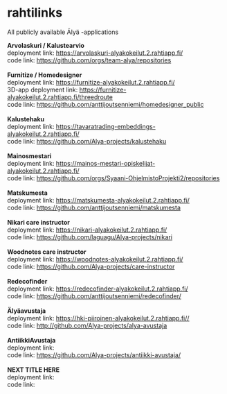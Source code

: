 # rahtilinks
All publicly available Älyä -applications

**Arvolaskuri / Kalustearvio**
<br>
deployment link: <a href="https://arvolaskuri-alyakokeilut.2.rahtiapp.fi/">https://arvolaskuri-alyakokeilut.2.rahtiapp.fi/<a>
<br>
code link: <a href="https://github.com/orgs/team-alya/repositories">https://github.com/orgs/team-alya/repositories<a>
<br><br>
**Furnitize / Homedesigner**
<br>
deployment link: <a href="https://furnitize-alyakokeilut.2.rahtiapp.fi/">https://furnitize-alyakokeilut.2.rahtiapp.fi/<a>
<br>
3D-app deployment link: <a href="https://furnitize-alyakokeilut.2.rahtiapp.fi/threedroute">https://furnitize-alyakokeilut.2.rahtiapp.fi/threedroute<a>
<br>
code link: <a href="https://github.com/anttijoutsenniemi/homedesigner_public">https://github.com/anttijoutsenniemi/homedesigner_public<a>
<br><br>
**Kalustehaku**
<br>
deployment link: <a href="https://tavaratrading-embeddings-alyakokeilut.2.rahtiapp.fi/">https://tavaratrading-embeddings-alyakokeilut.2.rahtiapp.fi/<a>
<br>
code link: <a href="https://github.com/Alya-projects/kalustehaku">https://github.com/Alya-projects/kalustehaku<a>
<br><br>
**Mainosmestari**
<br>
deployment link: <a href="https://mainos-mestari-opiskelijat-alyakokeilut.2.rahtiapp.fi/">https://mainos-mestari-opiskelijat-alyakokeilut.2.rahtiapp.fi/<a>
<br>
code link: <a href="https://github.com/orgs/Syaani-OhjelmistoProjekti2/repositories">https://github.com/orgs/Syaani-OhjelmistoProjekti2/repositories<a>
<br><br>
**Matskumesta**
<br>
deployment link: <a href="https://matskumesta-alyakokeilut.2.rahtiapp.fi/">https://matskumesta-alyakokeilut.2.rahtiapp.fi/<a>
<br>
code link: <a href="https://github.com/anttijoutsenniemi/matskumesta">https://github.com/anttijoutsenniemi/matskumesta<a>
<br><br>
**Nikari care instructor**
<br>
deployment link: <a href="https://nikari-alyakokeilut.2.rahtiapp.fi/">https://nikari-alyakokeilut.2.rahtiapp.fi/<a>
<br>
code link: <a href="https://github.com/Alya-projects/nikari">https://github.com/laguagu/Alya-projects/nikari<a>
<br><br>
**Woodnotes care instructor**
<br>
deployment link: <a href="https://woodnotes-alyakokeilut.2.rahtiapp.fi/">https://woodnotes-alyakokeilut.2.rahtiapp.fi/<a>
<br>
code link: <a href="https://github.com/Alya-projects/care-instructor">https://github.com/Alya-projects/care-instructor<a>
<br><br>
**Redecofinder**
<br>
deployment link: <a href="https://redecofinder-alyakokeilut.2.rahtiapp.fi">https://redecofinder-alyakokeilut.2.rahtiapp.fi/<a>
<br>
code link: <a href="https://github.com/anttijoutsenniemi/redecofinder">https://github.com/anttijoutsenniemi/redecofinder/<a>
<br><br>
**Älyäavustaja**
<br>
deployment link: <a href="https://hki-piiroinen-alyakokeilut.2.rahtiapp.fi/">https://hki-piiroinen-alyakokeilut.2.rahtiapp.fi//<a>
<br>
code link: <a href="http://github.com/Alya-projects/alya-avustaja">http://github.com/Alya-projects/alya-avustaja<a>
<br><br>
**AntiikkiAvustaja**
<br>
deployment link: <a href="https://riviera-vintage-alyakokeilut.2.rahtiapp.fi/"><a>
<br>
code link: <a href="https://github.com/Alya-projects/antiikki-avustaja/">https://github.com/Alya-projects/antiikki-avustaja/<a>
<br><br>
**NEXT TITLE HERE**
<br>
deployment link: <a href=""><a>
<br>
code link: <a href=""><a>
<br><br>

